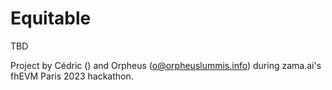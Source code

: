 # Equitable

TBD

Project by Cédric () and Orpheus (<o@orpheuslummis.info>) during zama.ai's fhEVM Paris 2023 hackathon.